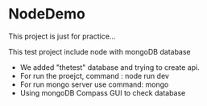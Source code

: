 # NodeDemo

This project is just for practice...


This test project include node with mongoDB database

- We added "thetest" database and trying to create api.
- For run the proejct, command : node run dev
- For run mongo server use command: mongo
- Using mongoDB Compass GUI to check database
